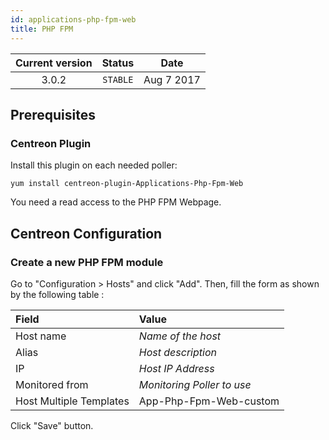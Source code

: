 ```yaml
---
id: applications-php-fpm-web
title: PHP FPM
---
```


| Current version | Status | Date |
| :-: | :-: | :-: |
| 3.0.2 | `STABLE` | Aug  7 2017 |

## Prerequisites

### Centreon Plugin

Install this plugin on each needed poller:

``` shell
yum install centreon-plugin-Applications-Php-Fpm-Web
```

You need a read access to the PHP FPM Webpage.

## Centreon Configuration

### Create a new PHP FPM module

Go to "Configuration \> Hosts" and click "Add". Then, fill the form as shown by
the following table :

| Field                                   | Value                      |
| :-------------------------------------- | :------------------------- |
| Host name                               | *Name of the host*         |
| Alias                                   | *Host description*         |
| IP                                      | *Host IP Address*          |
| Monitored from                          | *Monitoring Poller to use* |
| Host Multiple Templates                 | App-Php-Fpm-Web-custom     |

Click "Save" button.

